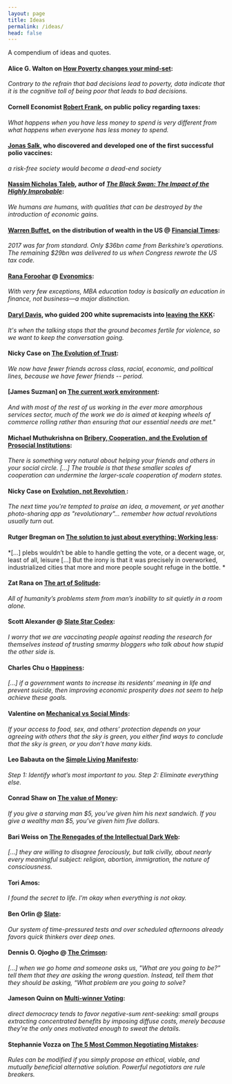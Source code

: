 ```yaml
---
layout: page
title: Ideas
permalink: /ideas/
head: false
---
```


A compendium of ideas and quotes.

#### Alice G. Walton on [How Poverty changes your mind-set](http://review.chicagobooth.edu/behavioral-science/2018/article/how-poverty-changes-your-mind-set):

*Contrary to the refrain that bad decisions lead to poverty, data indicate that it is the cognitive toll of being poor that leads to bad decisions.*

#### Cornell Economist [Robert Frank](https://evolution-institute.org/profile/robert-frank/), on public policy regarding taxes:

*What happens when you have less money to spend is very different from what happens when everyone has less money to spend.*

#### [Jonas Salk](https://en.wikipedia.org/wiki/Jonas_Salk), who discovered and developed one of the first successful polio vaccines:

*a risk-free society would become a dead-end society*

#### [Nassim Nicholas Taleb](https://en.wikipedia.org/wiki/Nassim_Nicholas_Taleb), author of *[The Black Swan: The Impact of the Highly Improbable](https://www.goodreads.com/book/show/242472.The_Black_Swan?from_search=true)*:

*We humans are humans, with qualities that can be destroyed by the introduction of economic gains.*

#### [Warren Buffet](https://en.wikipedia.org/wiki/Warren_Buffett), on the distribution of wealth in the US @ [Financial Times](https://www.ft.com/content/d4b0b188-196f-11e8-956a-43db76e69936):

*2017 was far from standard. Only $36bn came from Berkshire’s operations. The remaining $29bn was delivered to us when Congress rewrote the US tax code.*

#### [Rana Foroohar](https://en.wikipedia.org/wiki/Rana_Foroohar) @ [Evonomics](https://evonomics.com/want-to-kill-your-economy-have-mba-programs/):

*With very few exceptions, MBA education today is basically an education in finance, not business—a major distinction.*

#### [Daryl Davis](https://en.wikipedia.org/wiki/Daryl_Davis), who guided 200 white supremacists into [leaving the KKK](https://www.youtube.com/watch?v=HLtp13Rw8Kc):

*It's when the talking stops that the ground becomes fertile for violence, so we want to keep the conversation going.*

#### Nicky Case on [The Evolution of Trust](https://ncase.me/trust/):

*We now have fewer friends across class, racial, economic, and political lines, because we have fewer friends -- period.*

#### [James Suzman] on [The current work environment](https://evonomics.com/hunter-gatherers-may-hold-key-economic-future):

*And with most of the rest of us working in the ever more amorphous services sector, much of the work we do is aimed at keeping wheels of commerce rolling rather than ensuring that our essential needs are met."*

#### Michael Muthukrishna on [Bribery, Cooperation, and the Evolution of Prosocial Institutions](https://evonomics.com/corruption-cultural-evolution-cooperation-bribery):

*There is something very natural about helping your friends and others in your social circle. [...] The trouble is that these smaller scales of cooperation can undermine the larger-scale cooperation of modern states.*

#### Nicky Case on [ Evolution, not Revolution ](https://blog.ncase.me/evolution-not-revolution/):

*The next time you're tempted to praise an idea, a movement, or yet another photo-sharing app as "revolutionary"... remember how actual revolutions usually turn out.*

#### Rutger Bregman on [The solution to just about everything: Working less](https://evonomics.com/anything-working-less-not-solve/):

 *[...] plebs wouldn’t be able to handle getting the vote, or a decent wage, or, least of all, leisure [...] But the irony is that it was precisely in overworked, industrialized cities that more and more people sought refuge in the bottle. *

#### Zat Rana on [The art of Solitude](https://medium.com/personal-growth/the-most-important-skill-nobody-taught-you-9b162377ab77):

*All of humanity’s problems stem from man’s inability to sit quietly in a room alone.*

#### Scott Alexander @ [Slate Star Codex](http://slatestarcodex.com/2014/04/15/the-cowpox-of-doubt/):

*I worry that we are vaccinating people against reading the research for themselves instead of trusting smarmy bloggers who talk about how stupid the other side is.*

#### Charles Chu o [Happiness](https://medium.com/the-polymath-project/happiness-is-for-animals-meaning-is-for-humans-39225c6e4935):

 *[...] if a government wants to increase its residents’ meaning in life and prevent suicide, then improving economic prosperity does not seem to help achieve these goals.*

#### Valentine on [Mechanical vs Social Minds](https://www.lesswrong.com/posts/hMd2hp9SoWmTsPynA/of-two-minds):

*If your access to food, sex, and others’ protection depends on your agreeing with others that the sky is green, you either find ways to conclude that the sky is green, or you don’t have many kids.*

#### Leo Babauta on the [Simple Living Manifesto](https://zenhabits.net/simple-living-manifesto-72-ideas-to-simplify-your-life/):

*Step 1: Identify what’s most important to you. Step 2: Eliminate everything else.*

#### Conrad Shaw on [The value of Money](https://medium.com/@conradshaw/money-isnt-money-97722fe87025):

*If you give a starving man $5, you’ve given him his next sandwich. If you give a wealthy man $5, you’ve given him five dollars.*

#### Bari Weiss on [The Renegades of the Intellectual Dark Web](https://www.nytimes.com/2018/05/08/opinion/intellectual-dark-web.html):

 *[...] they are willing to disagree ferociously, but talk civilly, about nearly every meaningful subject: religion, abortion, immigration, the nature of consciousness.*

#### Tori Amos:

*I found the secret to life. I’m okay when everything is not okay.*

#### Ben Orlin @ [Slate](https://slate.com/human-interest/2013/08/stupid-is-not-the-same-thing-as-slow-all-the-words-teachers-use-to-describe-student-failure.html):

*Our system of time-pressured tests and over scheduled afternoons already favors quick thinkers over deep ones.*

#### Dennis O. Ojogho @ [The Crimson](https://www.thecrimson.com/article/2016/5/2/ojogho-harvard-education-purpose/):

*[...] when we go home and someone asks us, "What are you going to be?” tell them that they are asking the wrong question. Instead, tell them that they should be asking, “What problem are you going to solve?*

#### Jameson Quinn on [Multi-winner Voting](https://www.lesswrong.com/posts/E3qhjwJAgCW6wGRpH/multi-winner-voting-a-question-of-alignment):

*direct democracy tends to favor negative-sum rent-seeking: small groups extracting concentrated benefits by imposing diffuse costs, merely because they're the only ones motivated enough to sweat the details.*

#### Stephannie Vozza on [The 5 Most Common Negotiating Mistakes](https://www.fastcompany.com/3033337/the-5-most-common-negotiating-mistakes):

*Rules can be modified if you simply propose an ethical, viable, and mutually beneficial alternative solution. Powerful negotiators are rule breakers.*
